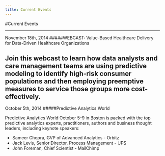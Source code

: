```yaml
---
title: Current Events
---
```


#Current Events

---
November 18th, 2014
#####WEBCAST: Value-Based Healthcare Delivery for Data-Driven Healthcare Organizations

Join this webcast to learn how data analysts and care management teams are using predictive modeling to identify high-risk consumer populations and then employing preemptive measures to service those groups more cost-effectively.
---
October 5th, 2014
#####Predictive Analytics World 

Predictive Analytics World October 5–9 in Boston is packed with the top predictive analytics experts, practitioners, authors and business thought leaders, including keynote speakers:

* Sameer Chopra, GVP of Advanced Analytics - Orbitz
* Jack Levis, Senior Director, Process Management - UPS
* John Foreman, Chief Scientist - MailChimp